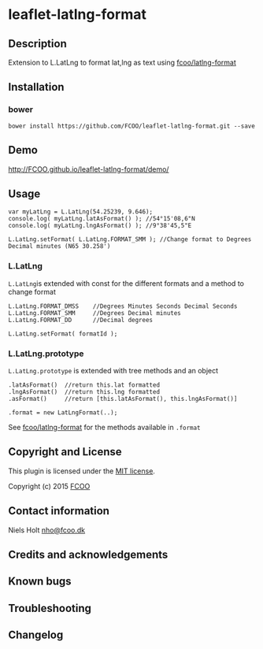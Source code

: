 # leaflet-latlng-format
>


## Description
Extension to L.LatLng to format lat,lng as text using [fcoo/latlng-format](https://github.com/FCOO/latlng-format)  

## Installation
### bower
`bower install https://github.com/FCOO/leaflet-latlng-format.git --save`

## Demo
http://FCOO.github.io/leaflet-latlng-format/demo/ 

## Usage
	var myLatLng = L.LatLng(54.25239, 9.646);
	console.log( myLatLng.latAsFormat() ); //54°15'08,6"N
	console.log( myLatLng.lngAsFormat() ); //9°38'45,5"E

	L.LatLng.setFormat( L.LatLng.FORMAT_SMM	); //Change format to Degrees Decimal minutes (N65 30.258')	



### L.LatLng

`L.LatLng`is extended with const for the different formats and a method to change format
	
	L.LatLng.FORMAT_DMSS	//Degrees Minutes Seconds Decimal Seconds
	L.LatLng.FORMAT_SMM		//Degrees Decimal minutes
	L.LatLng.FORMAT_DD		//Decimal degrees

	L.LatLng.setFormat( formatId ); 


### L.LatLng.prototype
`L.LatLng.prototype` is extended with tree methods and an object

	.latAsFormat()	//return this.lat formatted
	.lngAsFormat()	//return this.lng formatted
	.asFormat()		//return [this.latAsFormat(), this.lngAsFormat()]

	.format = new LatLngFormat(..); 
See [fcoo/latlng-format](https://github.com/FCOO/latlng-format) for the methods available in `.format`


## Copyright and License
This plugin is licensed under the [MIT license](https://github.com/FCOO/leaflet-latlng-format/LICENSE).

Copyright (c) 2015 [FCOO](https://github.com/FCOO)

## Contact information

Niels Holt nho@fcoo.dk


## Credits and acknowledgements


## Known bugs

## Troubleshooting

## Changelog



